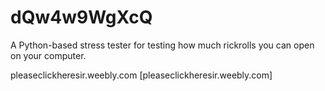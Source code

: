 # dQw4w9WgXcQ
A Python-based stress tester for testing how much rickrolls you can open on your computer.

pleaseclickheresir.weebly.com [pleaseclickheresir.weebly.com]
